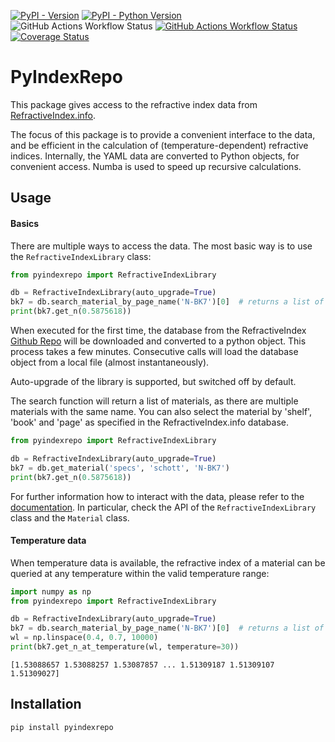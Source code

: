[![PyPI - Version](https://img.shields.io/pypi/v/PyIndexRepo)](https://pypi.org/project/PyIndexRepo/)
[![PyPI - Python Version](https://img.shields.io/pypi/pyversions/PyIndexRepo)](https://pypi.org/project/PyIndexRepo/)
![GitHub Actions Workflow Status](https://img.shields.io/github/actions/workflow/status/Stuermer/PyIndexRepo/tests.yaml?label=pytest)
[![GitHub Actions Workflow Status](https://img.shields.io/github/actions/workflow/status/Stuermer/PyIndexRepo/docs.yaml?label=mkdocs&link=https%3A%2F%2Fstuermer.github.io%2FPyIndexRepo%2F)](https://stuermer.github.io/PyIndexRepo/)
[![Coverage Status](https://coveralls.io/repos/github/Stuermer/PyIndexRepo/badge.svg?branch=master)](https://coveralls.io/github/Stuermer/PyIndexRepo?branch=master)


# PyIndexRepo

This package gives access to the refractive index data from [RefractiveIndex.info]().

The focus of this package is to provide a convenient interface to the data, and be
efficient in the calculation of (temperature-dependent) refractive indices.
Internally, the YAML data are converted to Python objects, for convenient access. Numba is used to speed up recursive calculations.


## Usage

#### Basics

There are multiple ways to access the data. The most basic way is to use the `RefractiveIndexLibrary` class:

```python
from pyindexrepo import RefractiveIndexLibrary

db = RefractiveIndexLibrary(auto_upgrade=True)
bk7 = db.search_material_by_page_name('N-BK7')[0]  # returns a list of different BK7 glasses
print(bk7.get_n(0.5875618))
```

When executed for the first time, the database from the
RefractiveIndex [Github Repo](https://github.com/polyanskiy/refractiveindex.info-database) will be downloaded and
converted to a python object. This process takes a few minutes. Consecutive calls will load the database object
from a local file (almost instantaneously).

Auto-upgrade of the library is supported, but switched off by default.

The search function will return a list of materials, as there are multiple materials with the same name.
You can also select the material by 'shelf', 'book' and 'page' as specified in the RefractiveIndex.info database.

```python
from pyindexrepo import RefractiveIndexLibrary

db = RefractiveIndexLibrary(auto_upgrade=True)
bk7 = db.get_material('specs', 'schott', 'N-BK7')
print(bk7.get_n(0.5875618))
```

For further information how to interact with the data, please refer to the [documentation](https://stuermer.github.io/PyIndexRepo/).
In particular, check the API of the `RefractiveIndexLibrary` class and the `Material` class.

#### Temperature data

When temperature data is available, the refractive index of a material can be queried at any temperature
within the valid temperature range:

```python
import numpy as np
from pyindexrepo import RefractiveIndexLibrary

db = RefractiveIndexLibrary(auto_upgrade=True)
bk7 = db.search_material_by_page_name('N-BK7')[0]  # returns a list of different BK7 glasses
wl = np.linspace(0.4, 0.7, 10000)
print(bk7.get_n_at_temperature(wl, temperature=30))
```

``` 
[1.53088657 1.53088257 1.53087857 ... 1.51309187 1.51309107 1.51309027]
```

## Installation

```bash
pip install pyindexrepo
```
